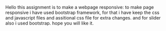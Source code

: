 Hello this assignment is to make a webpage responsive:
to make page responsive i have used bootstrap framework,
for that i have keep the css and javascript files and assitional css file for extra changes.
and for slider also i used bootstrap. hope you will like it.